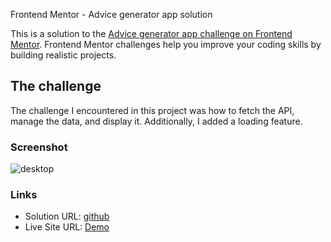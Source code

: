  Frontend Mentor - Advice generator app solution

This is a solution to the [Advice generator app challenge on Frontend Mentor](https://www.frontendmentor.io/challenges/advice-generator-app-QdUG-13db). Frontend Mentor challenges help you improve your coding skills by building realistic projects.

## The challenge

The challenge I encountered in this project was how to fetch the API, manage the data, and display it. Additionally, I added a loading feature.

### Screenshot
![desktop](https://github.com/Hafizshkr/advice-generator-frontend-mentor/assets/103745630/276d650e-982f-49cf-aabf-f6adc1905ce4)


### Links

- Solution URL: [github](https://github.com/Hafizshkr/advice-generator-frontend-mentor)
- Live Site URL: [Demo](https://advice-generator-frontend-mentor-phi.vercel.app/)
